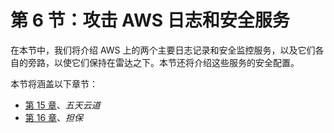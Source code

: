 # 第 6 节：攻击 AWS 日志和安全服务

在本节中，我们将介绍 AWS 上的两个主要日志记录和安全监控服务，以及它们各自的旁路，以使它们保持在雷达之下。本节还将介绍这些服务的安全配置。

本节将涵盖以下章节：

*   [第 15 章](15.html)、*五天云道*
*   [第 16 章](16.html)、*担保*